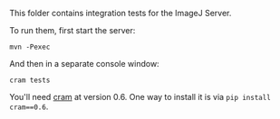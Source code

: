 This folder contains integration tests for the ImageJ Server.

To run them, first start the server:

    mvn -Pexec

And then in a separate console window:

    cram tests

You'll need [cram](https://bitheap.org/cram/) at version 0.6.
One way to install it is via `pip install cram==0.6`.
